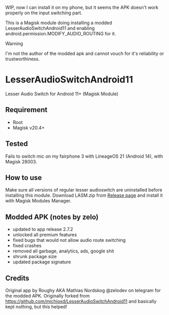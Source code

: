 WIP, now I can install it on my phone, but it seems the APK doesn't work properly on the input switching part. 

This is a Magisk module doing installing a modded LesserAudioSwitchAndroid11 and enabling android.permission.MODIFY_AUDIO_ROUTING for it.   

> [!WARNING]
> I'm not the author of the modded apk and cannot vouch for it's reliability or trustworthiness.

# LesserAudioSwitchAndroid11
Lesser Audio Switch for Android 11+ (Magisk Module)

## Requirement
- Root
- Magisk v20.4+

## Tested
Fails to switch mic on my fairphone 3 with LineageOS 21 (Android 14), with Magisk 28003.

## How to use
Make sure all versions of regular lesser audioswitch are uninstalled before installing this module.
Download LASM.zip from [Release page](https://github.com/kelno/LesserAudioSwitchAndroid11) and install it with Magisk Modules Manager.

## Modded APK (notes by zelo)
- updated to app release 2.7.2
- unlocked all premium features
- fixed bugs that would not allow audio route switching
- fixed crashes
- removed all garbage, analytics, ads, google shit
- shrunk package size
- updated package signature

## Credits
Original app by Roughy AKA Mathias Nordskog
@zelodev on telegram for the modded APK.
Originally forked from https://github.com/michioxd/LesserAudioSwitchAndroid11 and basically kept nothing, but this helped!
